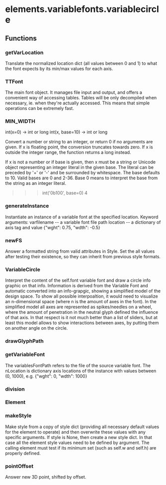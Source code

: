 # elements.variablefonts.variablecircle


## Functions

### getVarLocation
Translate the normalized location dict (all values between 0 and 1) to what the font expects
by its min/max values for each axis.
### TTFont
The main font object. It manages file input and output, and offers
	a convenient way of accessing tables.
	Tables will be only decompiled when necessary, ie. when they're actually
	accessed. This means that simple operations can be extremely fast.
### MIN_WIDTH
int(x=0) -> int or long
int(x, base=10) -> int or long

Convert a number or string to an integer, or return 0 if no arguments
are given.  If x is floating point, the conversion truncates towards zero.
If x is outside the integer range, the function returns a long instead.

If x is not a number or if base is given, then x must be a string or
Unicode object representing an integer literal in the given base.  The
literal can be preceded by '+' or '-' and be surrounded by whitespace.
The base defaults to 10.  Valid bases are 0 and 2-36.  Base 0 means to
interpret the base from the string as an integer literal.
>>> int('0b100', base=0)
4
### generateInstance
Instantiate an instance of a variable font at the specified location.
Keyword arguments:
varfilename -- a variable font file path
location -- a dictionary of axis tag and value {"wght": 0.75, "wdth": -0.5}
### newFS
Answer a formatted string from valid attributes in Style. Set the all values after testing
their existence, so they can inherit from previous style formats.
### VariableCircle
Interpret the content of the self.font variable font and draw a circle info graphic on that info.
Information is derived from the Variable Font and automatic converted into
an info-grapgic, showing a simplified model of the design space.
To show all possible interpoaltion, it would need to visualize an n-dimensional
space (where n is the amount of axes in the font). In the simplified model
all axes are represented as spikes/needles on a wheel, where the amount of
penetration in the neutral glyph defined the influence of that axis.
In that respect is it not much better than a list of sliders, but at least this
model allows to show interactions between axes, by putting them on another 
angle on the circle.
### drawGlyphPath
### getVariableFont
The variablesFontPath refers to the file of the source variable font.
The nLocation is dictionary axis locations of the instance with values between (0, 1000), e.g.
{"wght": 0, "wdth": 1000}
### division
### Element
### makeStyle
Make style from a copy of style dict (providing all necessary default values for the
element to operate) and then overwrite these values with any specific arguments.
If style is None, then create a new style dict. In that case all the element style values need
to be defined by argument. The calling element must test if its minimum set
(such as self.w and self.h) are properly defined.
### pointOffset
Answer new 3D point, shifted by offset.

